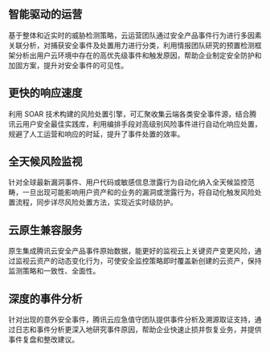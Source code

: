 ## 智能驱动的运营

基于整体和近实时的威胁检测策略，云运营团队通过安全产品事件行为进行多因素关联分析，对捕获安全事件及处置用力进行分类，利用情报团队研究的预置检测框架分析出用户云环境中存在的高优先级事件和触发原因，帮助企业制定安全防护和加固方案，提升对安全事件的可见性。

## 更快的响应速度

利用 SOAR 技术构建的风险处置引擎，可汇聚收集云端各类安全事件源，结合腾讯云用户安全最佳实践库，利用编排手段对高级别风险事件进行自动化响应处置，规避了人工运营和响应的时延，提升了事件处置的效率。

## 全天候风险监视

针对全球最新漏洞事件、用户代码或敏感信息泄露行为自动化纳入全天候监控范畴，一旦出现可能影响用户资产和的业务的漏洞或泄露行为，将自动化触发风险处置流程，同步详尽风险处置方法，实现近实时级防护。

## 云原生兼容服务

原生集成腾讯云安全产品事件原始数据，能更好的监视云上关键资产变更风险，通过监视云资产的动态变化行为，可使安全监控策略即时覆盖新创建的云资产，保持监测策略和一致性、全面性。

## 深度的事件分析

针对出现的意外安全事件，腾讯云应急值守团队提供事件分析及溯源取证支持，通过日志和事件分析更深入地研究事件原因，帮助企业快速止损并恢复业务，并提供事件复盘和整改建议。 